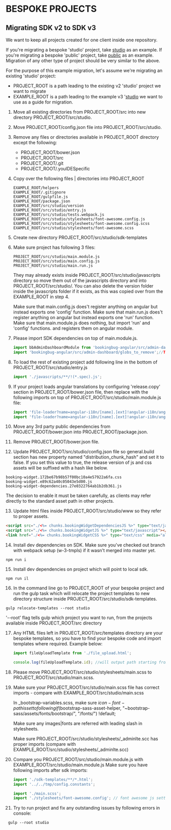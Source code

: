 # BESPOKE PROJECTS

## Migrating SDK v2 to SDK v3

We want to keep all projects created for one client inside one repository.  

If you're migrating a bespoke 'studio' project, take  [studio](https://github.com/BookingBug/demo/tree/master/src/studio) as an example.
If you're migrating a bespoke 'public' project, take  [public](https://github.com/BookingBug/demo/tree/master/src/public) as an example.
Migration of any other type of project should be very similar to the above.

For the purpose of this example migration, let's assume we're migrating an existing 'studio' project: 
 - PROJECT_ROOT is a path leading to the existing v2 'studio' project we want to migrate
 - EXAMPLE_ROOT is a path leading to the example v3 '[studio](https://github.com/BookingBug/demo/tree/master/src/studio) we want to use as a guide for migration.
 
 
1) Move all existing directories from PROJECT_ROOT/src into new directory PROJECT_ROOT/src/studio.  

2) Move PROJECT_ROOT/config.json file into PROJECT_ROOT/src/studio.

3) Remove any files or directories available in PROJECT_ROOT directory except the following: 
    - PROJECT_ROOT/bower.json 
    - PROJECT_ROOT/src
    - PROJECT_ROOT/.git
    - PROJECT_ROOT/.youIDESpecific
    
4) Copy over the following files | directories into PROJECT_ROOT

    ```
    EXAMPLE_ROOT/helpers 
    EXAMPLE_ROOT/.gitignore
    EXAMPLE_ROOT/gulpfile.js
    EXAMPLE_ROOT/package.json
    EXAMPLE_ROOT/src/studio/version
    EXAMPLE_ROOT/src/studio/entry.js
    EXAMPLE_ROOT/src/studio/tests.webpack.js
    EXAMPLE_ROOT/src/studio/stylesheets/font-awesome.config.js
    EXAMPLE_ROOT/src/studio/stylesheets/font-awesome.config.scss
    EXAMPLE_ROOT/src/studio/stylesheets/font-awesome.scss    
    ```    
    
5) Create new directory PROJECT_ROOT/src/studio/sdk-templates

6) Make sure project has following 3 files:

    ```
    PROJECT_ROOT/src/studio/main.module.js
    PROJECT_ROOT/src/studio/main.config.js
    PROJECT_ROOT/src/studio/main.run.js
    ```    
    They may already exists inside PROJECT_ROOT/src/studio/javascripts directory so move them out of the javascripts directory and into PROJECT_ROOT/src/studio/. You can also delete the version folder inside the javascripts folder if it exists, as this was copied over from the EXAMPLE_ROOT in step 4.
            
    Make sure that main.config.js does't register anything on angular but instead exports one 'config' function. 
    Make sure that main.run.js does't register anything on angular but instead exports one 'run' function. 
    Make sure that main.module.js does nothing, but import 'run' and 'config' functions. and registers them on angular module.
    
7)  Please import SDK dependencies on top of main.module.js. 
    
    ```javascript
    import bbAdminDashboardModule from 'bookingbug-angular/src/admin-dashboard/main.module';
    import 'bookingbug-angular/src/admin-dashboard/globs_to_remove';//TODO remove once globs removed on sdk
    ```
    
8)  To load the rest of existing project add following line in the bottom of PROJECT_ROOT/src/studio/entry.js
    
    ```javascript
    import './javascripts/**/!(*.spec).js'; 
    ```
    

9)  If your project loads angular translations by configuring 'release.copy' section in PROJECT_ROOT/bower.json file, then replace with the following imports on top of PROJECT_ROOT/src/studio/main.module.js file:           
    
    ```javascript
    import 'file-loader?name=angular-i18n/[name].[ext]!angular-i18n/angular-locale_en.js';
    import 'file-loader?name=angular-i18n/[name].[ext]!angular-i18n/angular-locale_fr.js'; 
    ```
   
10) Move any 3rd party public dependencies from PROJECT_ROOT/bower.json into PROJECT_ROOT/package.json.

11) Remove PROJECT_ROOT/bower.json file.
   
12) Update PROJECT_ROOT/src/studio/config.json file so general.build section has new property named "distribution_chunk_hash" and set it to false.
   If you set this value to true, the release version of js and css assets will be suffixed with a hash like below. 
   
   ```
   booking-widget.172be67b98b57f00bc10a4e57922a6fa.css
   booking-widget.e89c62a40c05043e5d00.js
   booking-widget-dependencies.27e0322764ab1b2db361.js
   ```
   
   The decision to enable it must be taken carefully, as clients may refer directly to the standard asset path in other projects.
   
13) Update html files inside PROJECT_ROOT/src/studio/www so they refer to proper assets.
     
   ```html
   <script src="./<%= chunks.bookingWidgetDependenciesJS %>" type="text/javascript"></script>
   <script src="./<%= chunks.bookingWidgetJS %>" type="text/javascript"></script>
   <link href="./<%= chunks.bookingWidgetCSS %>" type="text/css" media="all" rel="stylesheet"/>
   ```
   
14) Install dev dependencies on SDK.
    Make sure you've checked out branch with webpack setup (w-3-tmpls) if it wasn't merged into master yet.
    
  ```
  npm run i
  ```     

15) Install dev dependencies on project which will point to local sdk. 

  ```
  npm run il
  ```    
     
16) In the command line go to PROJECT_ROOT of your bespoke project and run the gulp task which will relocate the project templates to new directory structure inside PROJECT_ROOT/src/studio/sdk-templates.  
  
  `gulp relocate-templates --root studio`
  
  '--root' flag tells gulp which project you want to run, from the projects available inside PROJECT_ROOT/src directory

17) Any HTML files left in PROJECT_ROOT/src/templates directory are your bespoke templates, so you have to find your bespoke code and import templates where required. Example below: 
    
    ```javascript
    import fileUploadTemplate from './file_upload.html';

    console.log(fileUploadTemplate.id); //will output path starting from PROJECT_ROOT/src/studio/ for example 'myComponent/file_upload.html'
    
    ```
18) Please move PROJECT_ROOT/src/studio/stylesheets/main.scss to PROJECT_ROOT/src/studio/main.scss.


19) Make sure your PROJECT_ROOT/src/studio/main.scss file has correct imports - compare with EXAMPLE_ROOT/src/studio/main.scss    

    In _bootstrap-variables.scss, make sure $icon-font-path is set to following if($bootstrap-sass-asset-helper, "~bootstrap-sass/assets/fonts/bootstrap/", "/fonts/") !default; 
    
    Make sure any images|fonts are referred with leading slash in stylesheets.

    Make sure PROJECT_ROOT/src/studio/stylesheets/_adminlte.scc has proper imports (compare with EXAMPLE_ROOT/src/studio/stylesheets/_adminlte.scc)    


20) Compare you PROJECT_ROOT/src/studio/main.module.js with EXAMPLE_ROOT/src/studio/main.module.js
    Make sure you have following imports after sdk imports:
    ```javascript
    import './sdk-templates/**/*.html';
    import '../../tmp/config.constants';

    import './main.scss';
    import './stylesheets/font-awesome.config'; // font awesome js settings

    ``` 
    
21) Try to run project and fix any outstanding issues by following errors in console: 
   ```
    gulp --root studio
   ```    
    

